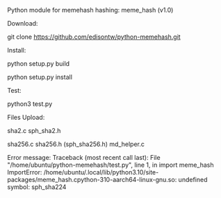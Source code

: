 Python module for memehash hashing: meme_hash (v1.0)

Download:

git clone https://github.com/edisontw/python-memehash.git

Install:

python setup.py build

python setup.py install


Test:

python3 test.py


Files Upload:

sha2.c
sph_sha2.h

sha256.c 
sha256.h (sph_sha256.h)
md_helper.c

Error message:
Traceback (most recent call last):
  File "/home/ubuntu/python-memehash/test.py", line 1, in <module>
    import meme_hash
ImportError: /home/ubuntu/.local/lib/python3.10/site-packages/meme_hash.cpython-310-aarch64-linux-gnu.so: undefined symbol: sph_sha224
